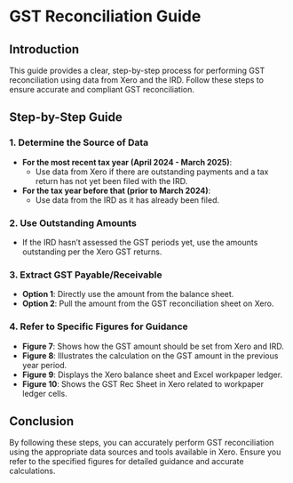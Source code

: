 # GST Reconciliation Guide

## Introduction
This guide provides a clear, step-by-step process for performing GST reconciliation using data from Xero and the IRD. Follow these steps to ensure accurate and compliant GST reconciliation.

## Step-by-Step Guide

### 1. Determine the Source of Data
- **For the most recent tax year (April 2024 - March 2025)**:
  - Use data from Xero if there are outstanding payments and a tax return has not yet been filed with the IRD.
- **For the tax year before that (prior to March 2024)**:
  - Use data from the IRD as it has already been filed.

### 2. Use Outstanding Amounts
- If the IRD hasn’t assessed the GST periods yet, use the amounts outstanding per the Xero GST returns.

### 3. Extract GST Payable/Receivable
- **Option 1**: Directly use the amount from the balance sheet.
- **Option 2**: Pull the amount from the GST reconciliation sheet on Xero.

### 4. Refer to Specific Figures for Guidance
- **Figure 7**: Shows how the GST amount should be set from Xero and IRD.
- **Figure 8**: Illustrates the calculation on the GST amount in the previous year period.
- **Figure 9**: Displays the Xero balance sheet and Excel workpaper ledger.
- **Figure 10**: Shows the GST Rec Sheet in Xero related to workpaper ledger cells.

## Conclusion
By following these steps, you can accurately perform GST reconciliation using the appropriate data sources and tools available in Xero. Ensure you refer to the specified figures for detailed guidance and accurate calculations.